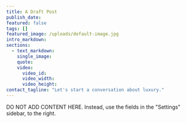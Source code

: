 ```yaml
---
title: A Draft Post
publish_date:
featured: false
tags: []
featured_image: /uploads/default-image.jpg
intro_markdown:
sections:
  - text_markdown:
    single_image:
    quote:
    video:
      video_id:
      video_width:
      video_height:
contact_tagline: "Let's start a conversation about luxury."
---
```

DO NOT ADD CONTENT HERE. Instead, use the fields in the "Settings" sidebar, to the right.